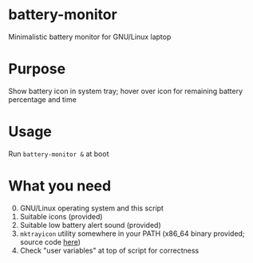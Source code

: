 # battery-monitor
Minimalistic battery monitor for GNU/Linux laptop

# Purpose
Show battery icon in system tray; hover over icon for remaining battery percentage and time

# Usage
Run `battery-monitor &` at boot

# What you need
0. GNU/Linux operating system and this script
1. Suitable icons (provided)
2. Suitable low battery alert sound (provided)
3. `mktrayicon` utility somewhere in your PATH (x86_64 binary provided; source code [here](https://github.com/jonhoo/mktrayicon))
4. Check "user variables" at top of script for correctness
